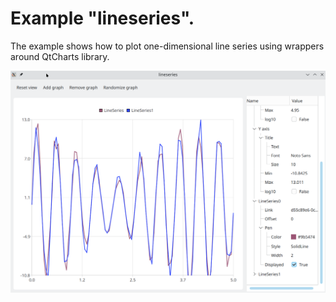 # Example "lineseries".

The example shows how to plot one-dimensional line series using wrappers around QtCharts library. 

![plotgraphs](lineseries.png)

